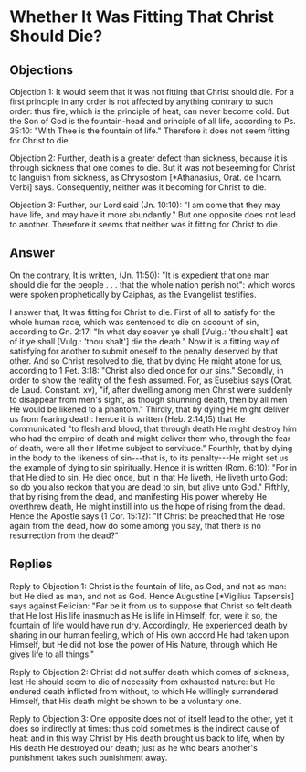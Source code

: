 # Whether It Was Fitting That Christ Should Die?

## Objections

Objection 1: It would seem that it was not fitting that Christ should die. For a first principle in any order is not affected by anything contrary to such order: thus fire, which is the principle of heat, can never become cold. But the Son of God is the fountain-head and principle of all life, according to Ps. 35:10: "With Thee is the fountain of life." Therefore it does not seem fitting for Christ to die.

Objection 2: Further, death is a greater defect than sickness, because it is through sickness that one comes to die. But it was not beseeming for Christ to languish from sickness, as Chrysostom [*Athanasius, Orat. de Incarn. Verbi] says. Consequently, neither was it becoming for Christ to die.

Objection 3: Further, our Lord said (Jn. 10:10): "I am come that they may have life, and may have it more abundantly." But one opposite does not lead to another. Therefore it seems that neither was it fitting for Christ to die.

## Answer

On the contrary, It is written, (Jn. 11:50): "It is expedient that one man should die for the people . . . that the whole nation perish not": which words were spoken prophetically by Caiphas, as the Evangelist testifies.

I answer that, It was fitting for Christ to die. First of all to satisfy for the whole human race, which was sentenced to die on account of sin, according to Gn. 2:17: "In what day soever ye shall [Vulg.: 'thou shalt'] eat of it ye shall [Vulg.: 'thou shalt'] die the death." Now it is a fitting way of satisfying for another to submit oneself to the penalty deserved by that other. And so Christ resolved to die, that by dying He might atone for us, according to 1 Pet. 3:18: "Christ also died once for our sins." Secondly, in order to show the reality of the flesh assumed. For, as Eusebius says (Orat. de Laud. Constant. xv), "if, after dwelling among men Christ were suddenly to disappear from men's sight, as though shunning death, then by all men He would be likened to a phantom." Thirdly, that by dying He might deliver us from fearing death: hence it is written (Heb. 2:14,15) that He communicated "to flesh and blood, that through death He might destroy him who had the empire of death and might deliver them who, through the fear of death, were all their lifetime subject to servitude." Fourthly, that by dying in the body to the likeness of sin---that is, to its penalty---He might set us the example of dying to sin spiritually. Hence it is written (Rom. 6:10): "For in that He died to sin, He died once, but in that He liveth, He liveth unto God: so do you also reckon that you are dead to sin, but alive unto God." Fifthly, that by rising from the dead, and manifesting His power whereby He overthrew death, He might instill into us the hope of rising from the dead. Hence the Apostle says (1 Cor. 15:12): "If Christ be preached that He rose again from the dead, how do some among you say, that there is no resurrection from the dead?"

## Replies

Reply to Objection 1: Christ is the fountain of life, as God, and not as man: but He died as man, and not as God. Hence Augustine [*Vigilius Tapsensis] says against Felician: "Far be it from us to suppose that Christ so felt death that He lost His life inasmuch as He is life in Himself; for, were it so, the fountain of life would have run dry. Accordingly, He experienced death by sharing in our human feeling, which of His own accord He had taken upon Himself, but He did not lose the power of His Nature, through which He gives life to all things."

Reply to Objection 2: Christ did not suffer death which comes of sickness, lest He should seem to die of necessity from exhausted nature: but He endured death inflicted from without, to which He willingly surrendered Himself, that His death might be shown to be a voluntary one.

Reply to Objection 3: One opposite does not of itself lead to the other, yet it does so indirectly at times: thus cold sometimes is the indirect cause of heat: and in this way Christ by His death brought us back to life, when by His death He destroyed our death; just as he who bears another's punishment takes such punishment away.